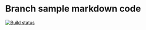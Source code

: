 # Branch sample markdown code

[![Build status](https://ci.appveyor.com/api/projects/status/c3rpwolpi3a35vs5?svg=true)](https://ci.appveyor.com/project/CasaBonita88767/unit3)